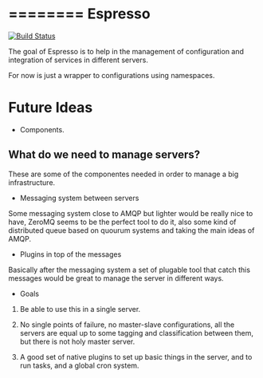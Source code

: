 ========
Espresso
========

[![Build Status](https://travis-ci.org/jorgeecardona/espresso.png)](https://travis-ci.org/jorgeecardona/espresso)


The goal of Espresso is to help in the management of configuration and integration of services in different servers.

For now is just a wrapper to configurations using namespaces.

Future Ideas
============

 - Components.


What do we need to manage servers?
----------------------------------

These are some of the componentes needed in order to manage a big infrastructure.

- Messaging system between servers


Some messaging system close to AMQP but lighter would be really nice to have, ZeroMQ seems to be the perfect tool to do it, also some kind of distributed queue based on
quourum systems and taking the main ideas of AMQP.

- Plugins in top of the messages

Basically after the messaging system a set of plugable tool that catch this messages would be great to manage the server in different ways.

- Goals

1) Be able to use this in a single server.

2) No single points of failure, no master-slave configurations, all the servers are equal up to some tagging and classification between them, but there is not holy master server.

3) A good set of native plugins to set up basic things in the server, and to run tasks, and a global cron system.

